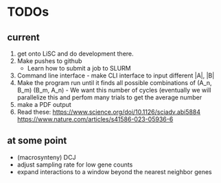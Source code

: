 # TODOs

## current

1. get onto LiSC and do development there.
2. Make pushes to github
   - Learn how to submit a job to SLURM
3. Command line interface - make CLI interface to input different |A|, |B|
4. Make the program run until it finds all possible combinations of (A_n, B_m) (B_m, A_n) - We want this number of cycles (eventually we will parallelize this and perfom many trials to get the average number
5. make a PDF output
6. Read these: https://www.science.org/doi/10.1126/sciadv.abi5884
https://www.nature.com/articles/s41586-023-05936-6 

## at some point

- (macrosynteny) DCJ
- adjust sampling rate for low gene counts
- expand interactions to a window beyond the nearest neighbor genes
